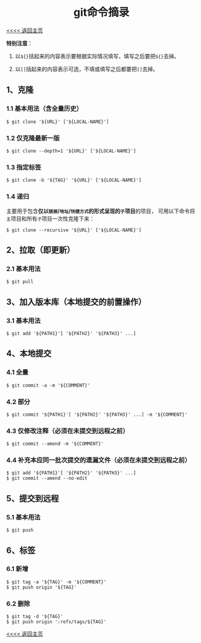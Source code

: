 <meta http-equiv="Content-Type" content="text/html; charset=utf-8">

# <center>git命令摘录</center>

[<<<< 返回主页](README.md)

**特别注意**：

1. 以`${}`括起来的内容表示要根据实际情况填写，填写之后要把`${}`去掉。

2. 以`[]`括起来的内容表示可选，不填或填写之后都要把`[]`去掉。

## 1、克隆

### 1.1 基本用法（含全量历史）

````
$ git clone '${URL}' ['${LOCAL-NAME}']
````

### 1.2 仅克隆最新一版

````
$ git clone --depth=1 '${URL}' ['${LOCAL-NAME}']
````

### 1.3 指定标签

````
$ git clone -b '${TAG}' '${URL}' ['${LOCAL-NAME}']
````

### 1.4 递归

主要用于包含**仅以`链接`/`地址`/`快捷方式`的形式呈现的`子`项目**的项目，
可用以下命令将`主`项目和所有`子`项目一次性克隆下来：

````
$ git clone --recursive '${URL}' ['${LOCAL-NAME}']
````

## 2、拉取（即更新）

### 2.1 基本用法

````
$ git pull
````

## 3、加入版本库（本地提交的前置操作）

### 3.1 基本用法

````
$ git add '${PATH1}'[ '${PATH2}' '${PATH3}' ...]
````

## 4、本地提交

### 4.1 全量

````
$ git commit -a -m '${COMMENT}'
````

### 4.2 部分

````
$ git commit '${PATH1}'[ '${PATH2}' '${PATH3}' ...] -m '${COMMENT}'
````

### 4.3 仅修改注释（必须在未提交到远程之前）

````
$ git commit --amend -m '${COMMENT}'
````

### 4.4 补充本应同一批次提交的遗漏文件（必须在未提交到远程之前）

````
$ git add '${PATH1}'[ '${PATH2}' '${PATH3}' ...]
$ git commit --amend --no-edit
````

## 5、提交到远程

### 5.1 基本用法

````
$ git push
````

## 6、标签

### 6.1 新增

````
$ git tag -a '${TAG}' -m '${COMMENT}'
$ git push origin '${TAG}'
````

### 6.2 删除

````
$ git tag -d '${TAG}'
$ git push origin ':refs/tags/${TAG}'
````

[<<<< 返回主页](README.md)

